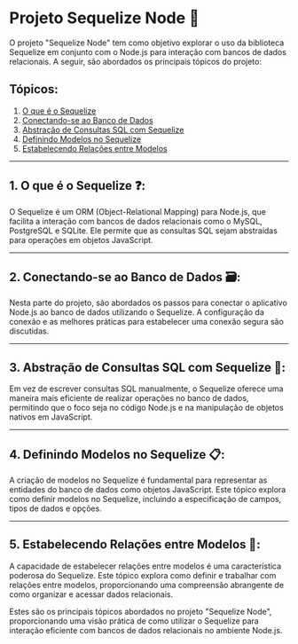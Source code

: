 # Projeto Sequelize Node 🚀

O projeto "Sequelize Node" tem como objetivo explorar o uso da biblioteca Sequelize em conjunto com o Node.js para interação com bancos de dados relacionais. A seguir, são abordados os principais tópicos do projeto:

## Tópicos:
1. [O que é o Sequelize](#1-o-que-é-o-sequelize)
2. [Conectando-se ao Banco de Dados](#2-conectando-se-ao-banco-de-dados)
3. [Abstração de Consultas SQL com Sequelize](#3-abstração-de-consultas-sql-com-sequelize)
4. [Definindo Modelos no Sequelize](#4-definindo-modelos-no-sequelize)
5. [Estabelecendo Relações entre Modelos](#5-estabelecendo-relações-entre-modelos)

---

## 1. O que é o Sequelize ❓:

O Sequelize é um ORM (Object-Relational Mapping) para Node.js, que facilita a interação com bancos de dados relacionais como o MySQL, PostgreSQL e SQLite. Ele permite que as consultas SQL sejam abstraídas para operações em objetos JavaScript.

---

## 2. Conectando-se ao Banco de Dados 🗃️:

Nesta parte do projeto, são abordados os passos para conectar o aplicativo Node.js ao banco de dados utilizando o Sequelize. A configuração da conexão e as melhores práticas para estabelecer uma conexão segura são discutidas.

---

## 3. Abstração de Consultas SQL com Sequelize 🔄:

Em vez de escrever consultas SQL manualmente, o Sequelize oferece uma maneira mais eficiente de realizar operações no banco de dados, permitindo que o foco seja no código Node.js e na manipulação de objetos nativos em JavaScript.

---

## 4. Definindo Modelos no Sequelize 📋:

A criação de modelos no Sequelize é fundamental para representar as entidades do banco de dados como objetos JavaScript. Este tópico explora como definir modelos no Sequelize, incluindo a especificação de campos, tipos de dados e opções.

---

## 5. Estabelecendo Relações entre Modelos 🔗:

A capacidade de estabelecer relações entre modelos é uma característica poderosa do Sequelize. Este tópico explora como definir e trabalhar com relações entre modelos, proporcionando uma compreensão abrangente de como organizar e acessar dados relacionais.

Estes são os principais tópicos abordados no projeto "Sequelize Node", proporcionando uma visão prática de como utilizar o Sequelize para interação eficiente com bancos de dados relacionais no ambiente Node.js.
